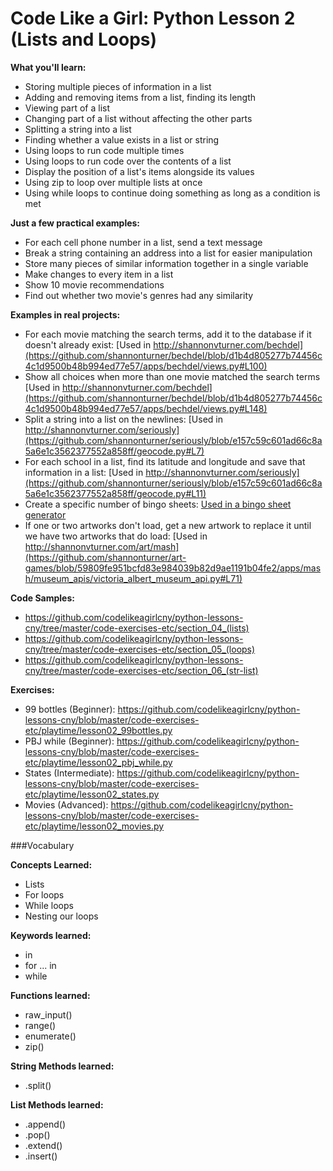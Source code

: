 Code Like a Girl: Python Lesson 2 (Lists and Loops)
======

**What you'll learn:** 
* Storing multiple pieces of information in a list
* Adding and removing items from a list, finding its length
* Viewing part of a list
* Changing part of a list without affecting the other parts
* Splitting a string into a list
* Finding whether a value exists in a list or string
* Using loops to run code multiple times
* Using loops to run code over the contents of a list
* Display the position of a list's items alongside its values
* Using zip to loop over multiple lists at once
* Using while loops to continue doing something as long as a condition is met

**Just a few practical examples:**
* For each cell phone number in a list, send a text message
* Break a string containing an address into a list for easier manipulation
* Store many pieces of similar information together in a single variable
* Make changes to every item in a list
* Show 10 movie recommendations
* Find out whether two movie's genres had any similarity

**Examples in real projects:**
* For each movie matching the search terms, add it to the database if it doesn't already exist: [Used in http://shannonvturner.com/bechdel](https://github.com/shannonturner/bechdel/blob/d1b4d805277b74456c4c1d9500b48b994ed77e57/apps/bechdel/views.py#L100)
* Show all choices when more than one movie matched the search terms [Used in http://shannonvturner.com/bechdel](https://github.com/shannonturner/bechdel/blob/d1b4d805277b74456c4c1d9500b48b994ed77e57/apps/bechdel/views.py#L148)
* Split a string into a list on the newlines: [Used in http://shannonvturner.com/seriously](https://github.com/shannonturner/seriously/blob/e157c59c601ad66c8a5a6e1c3562377552a858ff/geocode.py#L7)
* For each school in a list, find its latitude and longitude and save that information in a list: [Used in http://shannonvturner.com/seriously](https://github.com/shannonturner/seriously/blob/e157c59c601ad66c8a5a6e1c3562377552a858ff/geocode.py#L11)
* Create a specific number of bingo sheets: [Used in a bingo sheet generator](https://github.com/shannonturner/bingo-sheets/blob/master/bingo.py#L35)
* If one or two artworks don't load, get a new artwork to replace it until we have two artworks that do load: [Used in http://shannonvturner.com/art/mash](https://github.com/shannonturner/art-games/blob/59809fe951bcfd83e984039b82d9ae1191b04fe2/apps/mash/museum_apis/victoria_albert_museum_api.py#L71)

**Code Samples:**
* https://github.com/codelikeagirlcny/python-lessons-cny/tree/master/code-exercises-etc/section_04_(lists)
* https://github.com/codelikeagirlcny/python-lessons-cny/tree/master/code-exercises-etc/section_05_(loops)
* https://github.com/codelikeagirlcny/python-lessons-cny/tree/master/code-exercises-etc/section_06_(str-list)

**Exercises:**
* 99 bottles (Beginner): https://github.com/codelikeagirlcny/python-lessons-cny/blob/master/code-exercises-etc/playtime/lesson02_99bottles.py
* PBJ while (Beginner): https://github.com/codelikeagirlcny/python-lessons-cny/blob/master/code-exercises-etc/playtime/lesson02_pbj_while.py
* States (Intermediate): https://github.com/codelikeagirlcny/python-lessons-cny/blob/master/code-exercises-etc/playtime/lesson02_states.py
* Movies (Advanced): https://github.com/codelikeagirlcny/python-lessons-cny/blob/master/code-exercises-etc/playtime/lesson02_movies.py

###Vocabulary

**Concepts Learned:**
* Lists
* For loops
* While loops
* Nesting our loops

**Keywords learned:**
* in
* for ... in
* while

**Functions learned:**
* raw_input()
* range()
* enumerate()
* zip()

**String Methods learned:**
* .split()

**List Methods learned:**
* .append()
* .pop()
* .extend()
* .insert()
